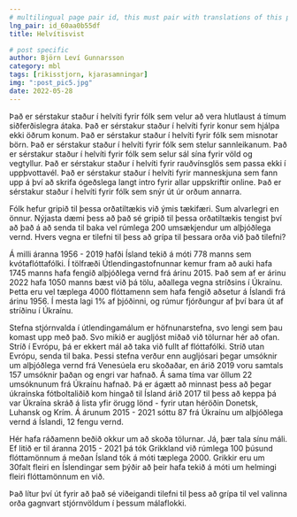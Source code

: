 ```yaml
---
# multilingual page pair id, this must pair with translations of this page. (This name must be unique)
lng_pair: id_60aa0b55df
title: Helvítisvist

# post specific
author: Björn Leví Gunnarsson
category: mbl
tags: [rikisstjorn, kjarasamningar]
img: ":post_pic5.jpg"
date: 2022-05-28
---
```


Það er sérstakur staður í helvíti fyrir fólk sem velur að vera hlutlaust á tímum siðferðislegra átaka. Það er sérstakur staður í helvíti fyrir konur sem hjálpa ekki öðrum konum. Það er sérstakur staður í helvíti fyrir fólk sem misnotar börn. Það er sérstakur staður í helvíti fyrir fólk sem stelur sannleikanum. Það er sérstakur staður í helvíti fyrir fólk sem selur sál sína fyrir völd og vegtyllur. Það er sérstakur staður í helvíti fyrir rauðvínsglös sem passa ekki í uppþvottavél. Það er sérstakur staður í helvíti fyrir manneskjuna sem fann upp á því að skrifa ógeðslega langt intro fyrir allar uppskriftir online. Það er sérstakur staður í helvíti fyrir fólk sem snýr út úr orðum annarra. 

Fólk hefur gripið til þessa orðatiltækis við ýmis tækifæri. Sum alvarlegri en önnur. Nýjasta dæmi þess að það sé gripið til þessa orðatiltækis tengist því að það á að senda til baka vel rúmlega 200 umsækjendur um alþjóðlega vernd. Hvers vegna er tilefni til þess að grípa til þessara orða við það tilefni?

Á milli áranna 1956 - 2019 hafði Ísland tekið á móti 778 manns sem kvótaflóttafólki. Í tölfræði Útlendingastofnunnar kemur fram að auki hafa 1745 manns hafa fengið alþjóðlega vernd frá árinu 2015. Það sem af er árinu 2022 hafa 1050 manns bæst við þá tölu, aðallega vegna stríðsins í Úkraínu. Þetta eru vel tæplega 4000 flóttamenn sem hafa fengið aðsetur á Íslandi frá árinu 1956. Í mesta lagi 1% af þjóðinni, og rúmur fjórðungur af því bara út af stríðinu í Úkraínu. 

Stefna stjórnvalda í útlendingamálum er höfnunarstefna, svo lengi sem þau komast upp með það. Svo mikið er augljóst miðað við tölurnar hér að ofan. Stríð í Evrópu, þá er ekkert mál að taka við fullt af flóttafólki. Stríð utan Evrópu, senda til baka. Þessi stefna verður enn augljósari þegar umsóknir um alþjóðlega vernd frá Venesúela eru skoðaðar, en árið 2019 voru samtals 157 umsóknir þaðan og engri var hafnað. Á sama tíma var öllum 22 umsóknunum frá Úkraínu hafnað. Þá er ágætt að minnast þess að þegar úkraínska fótboltaliðið kom hingað til Ísland árið 2017 til þess að keppa þá var Úkraína skráð á lista yfir örugg lönd - fyrir utan héröðin Donetsk, Luhansk og Krím. Á árunum 2015 - 2021 sóttu 87 frá Úkraínu um alþjóðlega vernd á Íslandi, 12 fengu vernd. 

Hér hafa ráðamenn beðið okkur um að skoða tölurnar. Já, þær tala sínu máli. Ef litið er til áranna 2015 - 2021 þá tók Grikkland við rúmlega 100 þúsund flóttamönnum á meðan Ísland tók á móti tæplega 2000. Grikkir eru um 30falt fleiri en Íslendingar sem þýðir að þeir hafa tekið á móti um helmingi fleiri flóttamönnum en við. 

Það lítur því út fyrir að það sé viðeigandi tilefni til þess að grípa til vel valinna orða gagnvart stjórnvöldum í þessum málaflokki.
